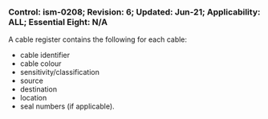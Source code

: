 ### Control: ism-0208; Revision: 6; Updated: Jun-21; Applicability: ALL; Essential Eight: N/A
<p>A cable register contains the following for each cable:</p>
                  <ul>
                     <li>cable identifier</li>
                     <li>cable colour</li>
                     <li>sensitivity/classification</li>
                     <li>source</li>
                     <li>destination</li>
                     <li>location</li>
                     <li>seal numbers (if applicable).</li>
                  </ul>